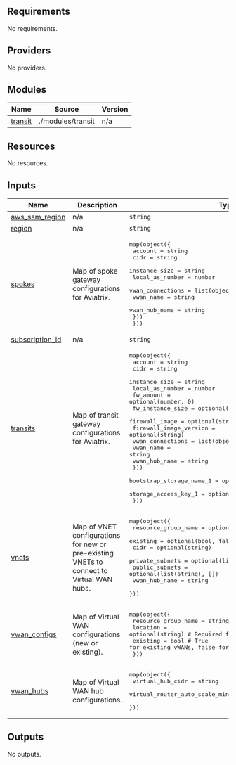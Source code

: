## Requirements

No requirements.

## Providers

No providers.

## Modules

| Name | Source | Version |
|------|--------|---------|
| <a name="module_transit"></a> [transit](#module\_transit) | ./modules/transit | n/a |

## Resources

No resources.

## Inputs

| Name | Description | Type | Default | Required |
|------|-------------|------|---------|:--------:|
| <a name="input_aws_ssm_region"></a> [aws\_ssm\_region](#input\_aws\_ssm\_region) | n/a | `string` | n/a | yes |
| <a name="input_region"></a> [region](#input\_region) | n/a | `string` | n/a | yes |
| <a name="input_spokes"></a> [spokes](#input\_spokes) | Map of spoke gateway configurations for Aviatrix. | <pre>map(object({<br/>    account         = string<br/>    cidr            = string<br/>    instance_size   = string<br/>    local_as_number = number<br/>    vwan_connections = list(object({<br/>      vwan_name     = string<br/>      vwan_hub_name = string<br/>    }))<br/>  }))</pre> | `{}` | no |
| <a name="input_subscription_id"></a> [subscription\_id](#input\_subscription\_id) | n/a | `string` | n/a | yes |
| <a name="input_transits"></a> [transits](#input\_transits) | Map of transit gateway configurations for Aviatrix. | <pre>map(object({<br/>    account                = string<br/>    cidr                   = string<br/>    instance_size          = string<br/>    local_as_number        = number<br/>    fw_amount              = optional(number, 0)<br/>    fw_instance_size       = optional(string)<br/>    firewall_image         = optional(string)<br/>    firewall_image_version = optional(string)<br/>    vwan_connections = list(object({<br/>      vwan_name     = string<br/>      vwan_hub_name = string<br/>    }))<br/>    bootstrap_storage_name_1 = optional(string, "")<br/>    storage_access_key_1     = optional(string, "")<br/>  }))</pre> | `{}` | no |
| <a name="input_vnets"></a> [vnets](#input\_vnets) | Map of VNET configurations for new or pre-existing VNETs to connect to Virtual WAN hubs. | <pre>map(object({<br/>    resource_group_name = optional(string)<br/>    existing            = optional(bool, false)<br/>    cidr                = optional(string)<br/>    private_subnets     = optional(list(string), [])<br/>    public_subnets      = optional(list(string), [])<br/>    vwan_hub_name       = string<br/>  }))</pre> | `{}` | no |
| <a name="input_vwan_configs"></a> [vwan\_configs](#input\_vwan\_configs) | Map of Virtual WAN configurations (new or existing). | <pre>map(object({<br/>    resource_group_name = string<br/>    location            = optional(string) # Required for new vWANs<br/>    existing            = bool             # True for existing vWANs, false for new<br/>  }))</pre> | `{}` | no |
| <a name="input_vwan_hubs"></a> [vwan\_hubs](#input\_vwan\_hubs) | Map of Virtual WAN hub configurations. | <pre>map(object({<br/>    virtual_hub_cidr                       = string<br/>    virtual_router_auto_scale_min_capacity = optional(number)<br/>  }))</pre> | `{}` | no |

## Outputs

No outputs.
